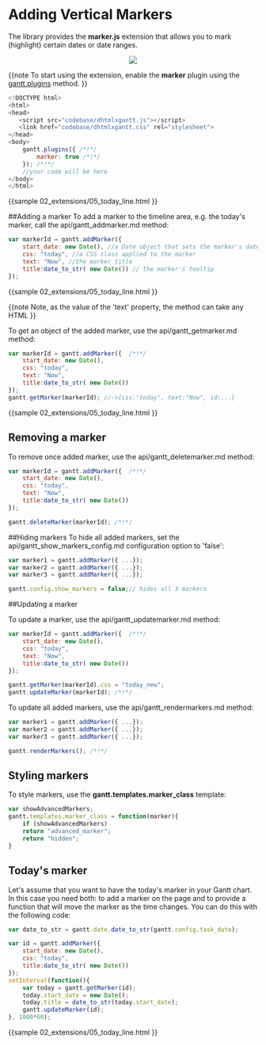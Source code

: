 Adding Vertical Markers
=========================================================

The library provides the **marker.js** extension that allows you to mark (highlight) certain dates or date ranges.

<div style="text-align:center;"><img src="desktop/today_marker.png"/></div>

{{note
To start using the extension, enable the **marker** plugin using the [gantt.plugins](api/gantt_plugins.md) method.
}}

~~~js
<!DOCTYPE html>
<html>
<head>
   <script src="codebase/dhtmlxgantt.js"></script>   
   <link href="codebase/dhtmlxgantt.css" rel="stylesheet">   
</head>
<body>
    gantt.plugins({ /*!*/
        marker: true /*!*/
    }); /*!*/
    //your code will be here
</body>
</html>
~~~
{{sample
02_extensions/05_today_line.html
}}


##Adding a marker
To add a marker to the timeline area, e.g. the today's marker, call the api/gantt_addmarker.md method:

~~~js
var markerId = gantt.addMarker({
	start_date: new Date(), //a Date object that sets the marker's date
	css: "today", //a CSS class applied to the marker
	text: "Now", //the marker title
	title:date_to_str( new Date()) // the marker's tooltip
});
~~~
{{sample
02_extensions/05_today_line.html
}}

{{note
Note, as the value of the 'text' property, the method can take any HTML
}}


To get an object of the added marker, use the api/gantt_getmarker.md method:

~~~js
var markerId = gantt.addMarker({  /*!*/
	start_date: new Date(), 
	css: "today", 
	text: "Now", 
	title:date_to_str( new Date()) 
});
gantt.getMarker(markerId); //->{css:"today", text:"Now", id:...}
~~~
{{sample
02_extensions/05_today_line.html
}}

## Removing a marker

To remove once added marker, use the api/gantt_deletemarker.md method: 

~~~js
var markerId = gantt.addMarker({  /*!*/
	start_date: new Date(), 
	css: "today", 
	text: "Now", 
	title:date_to_str( new Date()) 
});

gantt.deleteMarker(markerId); /*!*/
~~~

##Hiding markers
To hide all added markers, set the api/gantt_show_markers_config.md configuration option to 'false': 

~~~js
var marker1 = gantt.addMarker({ ...}); 
var marker2 = gantt.addMarker({ ...}); 
var marker3 = gantt.addMarker({ ...}); 

gantt.config.show_markers = false;// hides all 3 markers
~~~

##Updating a marker

To update a marker, use the  api/gantt_updatemarker.md method:

~~~js
var markerId = gantt.addMarker({  /*!*/
	start_date: new Date(), 
	css: "today", 
	text: "Now", 
	title:date_to_str( new Date()) 
});

gantt.getMarker(markerId).css = "today_new";
gantt.updateMarker(markerId); /*!*/
~~~

To update all added markers, use the 	api/gantt_rendermarkers.md method: 

~~~js
var marker1 = gantt.addMarker({ ...}); 
var marker2 = gantt.addMarker({ ...}); 
var marker3 = gantt.addMarker({ ...}); 

gantt.renderMarkers(); /*!*/
~~~

Styling markers
----------------------------

To style markers, use the **gantt.templates.marker_class** template:

~~~js
var showAdvancedMarkers;
gantt.templates.marker_class = function(marker){
	if (showAdvancedMarkers)
    return "advanced_marker";
    return "hidden";
}
~~~

Today's marker
-------------------------------------

Let's assume that you want to have the today's marker in your Gantt chart. In this case you need both: to add a marker on the page and to provide a function that will move the marker as the time changes. You can do this with the following code:

~~~js
var date_to_str = gantt.date.date_to_str(gantt.config.task_date);

var id = gantt.addMarker({ 
	start_date: new Date(), 
    css: "today", 
    title:date_to_str( new Date())
});
setInterval(function(){
	var today = gantt.getMarker(id);
	today.start_date = new Date();
	today.title = date_to_str(today.start_date);
	gantt.updateMarker(id);
}, 1000*60);
~~~
{{sample
02_extensions/05_today_line.html
}}

